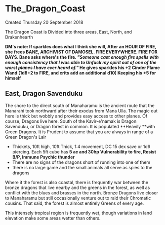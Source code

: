 # The_Dragon_Coast
Created Thursday 20 September 2018

The Dragon Coast is Divided into three areas, East, North, and Drakenhearth 

**DM's note: If sparkles does what I think she will, After an HOUR OF FIRE, she frees BANE, ARCHIVIST OF DAMOSEL. FIRE EVERYWHERE. FIRE FOR DAYS. Bane asks where's the fire. ***"Someone cast enough fire spells with enough consistency that I was able to Unfuck my spirit out of one of the worst planes I have ever heard of."*** He gives sparkles his +2 Cinder Flame Wand (1d8+2 to FIRE, and crits add an additional d10) Keeping his +5 for himself**

East, Dragon Savenduku
----------------------
The shore to the direct south of Manaharamu is the ancient route that the Manarahi took northward after their exodus from Mana Ulla. The magic out here is thick but wobbly and provides easy access to other planes. Of course, Dragons live here. South of the Kavir-e'namak is Dragon Savenduku, or Dragon forest in common. It is populated **Heavily **with Green Dragons. It is Prudent to assume that you are always in range of a Green Dragon's Lair

* Thickets, 10ft high, 10ft Thick, 1:4 movement, DC 15 dex save or 1d6 piercing. Each 5ft cube has **5 ac and 30hp Vulnerability to fire, Resist B/P, Immune Psychic thunder**
* There are no signs of the dragons short of running into one of them
* there is no large game and the small animals all serve as spies to the dragons


Where it the forest is also coastal, there is frequently war between the bronze dragons that live nearby and the greens in the forest, as well as conflict with the blues and brasses in the north. Bronze Dragons live closer to Manaharamu but still occasionally venture out to raid their Chromatic cousins. That said, the forest is almost entirely Greens of every age.
	
	

This intensely tropical region is frequently wet, though variations in land elevation make some areas wetter than others. 

